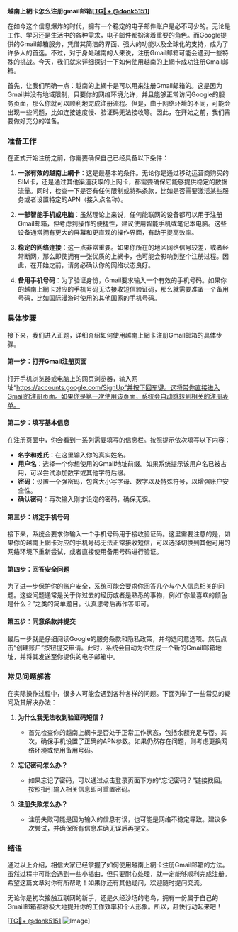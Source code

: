 **越南上網卡怎么注册gmail邮箱[[TG💪+ @donk5151](https://t.me/s/donk5151)]**

在如今这个信息爆炸的时代，拥有一个稳定的电子邮件账户是必不可少的。无论是工作、学习还是生活中的各种需求，电子邮件都扮演着重要的角色。而Google提供的Gmail邮箱服务，凭借其简洁的界面、强大的功能以及全球化的支持，成为了许多人的首选。不过，对于身处越南的人来说，注册Gmail邮箱可能会遇到一些特殊的挑战。今天，我们就来详细探讨一下如何使用越南的上網卡成功注册Gmail邮箱。

首先，让我们明确一点：越南的上網卡是可以用来注册Gmail邮箱的。这是因为Gmail并没有地域限制，只要你的网络环境允许，并且能够正常访问Google的服务页面，那么你就可以顺利地完成注册流程。但是，由于网络环境的不同，可能会出现一些问题，比如连接速度慢、验证码无法接收等。因此，在开始之前，我们需要做好充分的准备。

### **准备工作**

在正式开始注册之前，你需要确保自己已经具备以下条件：

1. **一张有效的越南上網卡**：这是最基本的条件。无论你是通过移动运营商购买的SIM卡，还是通过其他渠道获取的上网卡，都需要确保它能够提供稳定的数据流量。同时，检查一下是否有任何限制或特殊条款，比如是否需要激活某些服务或者设置特定的APN（接入点名称）。

2. **一部智能手机或电脑**：虽然理论上来说，任何能联网的设备都可以用于注册Gmail邮箱，但考虑到操作的便捷性，建议使用智能手机或笔记本电脑。这些设备通常拥有更大的屏幕和更直观的操作界面，有助于提高效率。

3. **稳定的网络连接**：这一点非常重要。如果你所在的地区网络信号较差，或者经常断网，那么即使拥有一张优质的上網卡，也可能会影响到整个注册过程。因此，在开始之前，请务必确认你的网络状态良好。

4. **备用手机号码**：为了验证身份，Gmail要求输入一个有效的手机号码。如果你的越南上網卡对应的手机号码无法接收短信验证码，那么就需要准备一个备用号码，比如国际漫游时使用的其他国家的手机号码。

### **具体步骤**

接下来，我们进入正题，详细介绍如何使用越南上網卡注册Gmail邮箱的具体步骤。

#### **第一步：打开Gmail注册页面**

打开手机浏览器或电脑上的网页浏览器，输入网址“https://accounts.google.com/SignUp”并按下回车键。这将带你直接进入Gmail的注册页面。如果你是第一次使用该页面，系统会自动跳转到相关的注册表单。

#### **第二步：填写基本信息**

在注册页面中，你会看到一系列需要填写的信息栏。按照提示依次填写以下内容：

- **名字和姓氏**：在这里输入你的真实姓名。
- **用户名**：选择一个你想使用的Gmail地址前缀。如果系统提示该用户名已被占用，可以尝试添加数字或其他字符后缀。
- **密码**：设置一个强密码，包含大小写字母、数字以及特殊符号，以增强账户安全性。
- **确认密码**：再次输入刚才设定的密码，确保无误。

#### **第三步：绑定手机号码**

接下来，系统会要求你输入一个手机号码用于接收验证码。这里需要注意的是，如果你的越南上網卡对应的手机号码无法正常接收短信，可以选择切换到其他可用的网络环境下重新尝试，或者直接使用备用号码进行验证。

#### **第四步：回答安全问题**

为了进一步保护你的账户安全，系统可能会要求你回答几个与个人信息相关的问题。这些问题通常是关于你过去的经历或者是熟悉的事物，例如“你最喜欢的颜色是什么？”之类的简单题目。认真思考后再作答即可。

#### **第五步：同意条款并提交**

最后一步就是仔细阅读Google的服务条款和隐私政策，并勾选同意选项。然后点击“创建账户”按钮提交申请。此时，系统会自动为你生成一个新的Gmail邮箱地址，并将其发送至你提供的电子邮箱中。

### **常见问题解答**

在实际操作过程中，很多人可能会遇到各种各样的问题。下面列举了一些常见的疑问及其解决办法：

1. **为什么我无法收到验证码短信？**
   - 首先检查你的越南上網卡是否处于正常工作状态，包括余额充足与否。其次，确保手机设置了正确的APN参数。如果仍然存在问题，则考虑更换网络环境或使用备用号码。

2. **忘记密码怎么办？**
   - 如果忘记了密码，可以通过点击登录页面下方的“忘记密码？”链接找回。按照指引输入相关信息即可重置密码。

3. **注册失败怎么办？**
   - 注册失败可能是因为输入的信息有误，也可能是网络不稳定导致。建议多次尝试，并确保所有信息准确无误后再提交。

### **结语**

通过以上介绍，相信大家已经掌握了如何使用越南上網卡注册Gmail邮箱的方法。虽然过程中可能会遇到一些小插曲，但只要耐心处理，就一定能够顺利完成注册。希望这篇文章对你有所帮助！如果你还有其他疑问，欢迎随时提问交流。

无论你是初次接触互联网的新手，还是久经沙场的老鸟，拥有一份属于自己的Gmail邮箱都将极大地提升你的工作效率和个人形象。所以，赶快行动起来吧！

[[TG💪+ @donk5151](https://t.me/s/donk5151) ![Image](https://i.postimg.cc/rwNCRYN7/Snipaste-2025-04-30-17-27-05.png)]